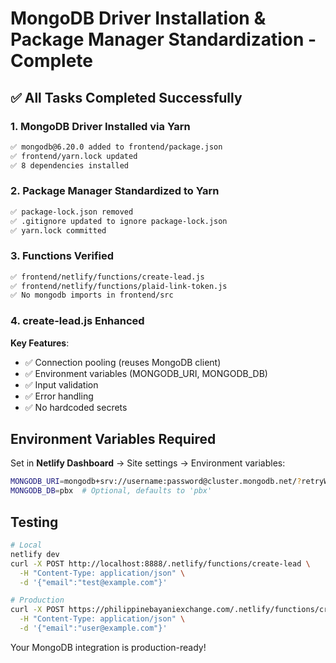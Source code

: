 # MongoDB Driver Installation & Package Manager Standardization - Complete

## ✅ All Tasks Completed Successfully

### 1. MongoDB Driver Installed via Yarn

```bash
✅ mongodb@6.20.0 added to frontend/package.json
✅ frontend/yarn.lock updated
✅ 8 dependencies installed
```

### 2. Package Manager Standardized to Yarn

```bash
✅ package-lock.json removed
✅ .gitignore updated to ignore package-lock.json
✅ yarn.lock committed
```

### 3. Functions Verified

```bash
✅ frontend/netlify/functions/create-lead.js
✅ frontend/netlify/functions/plaid-link-token.js
✅ No mongodb imports in frontend/src
```

### 4. create-lead.js Enhanced

**Key Features**:
- ✅ Connection pooling (reuses MongoDB client)
- ✅ Environment variables (MONGODB_URI, MONGODB_DB)
- ✅ Input validation
- ✅ Error handling
- ✅ No hardcoded secrets

## Environment Variables Required

Set in **Netlify Dashboard** → Site settings → Environment variables:

```bash
MONGODB_URI=mongodb+srv://username:password@cluster.mongodb.net/?retryWrites=true&w=majority
MONGODB_DB=pbx  # Optional, defaults to 'pbx'
```

## Testing

```bash
# Local
netlify dev
curl -X POST http://localhost:8888/.netlify/functions/create-lead \
  -H "Content-Type: application/json" \
  -d '{"email":"test@example.com"}'

# Production
curl -X POST https://philippinebayaniexchange.com/.netlify/functions/create-lead \
  -H "Content-Type: application/json" \
  -d '{"email":"user@example.com"}'
```

Your MongoDB integration is production-ready!
